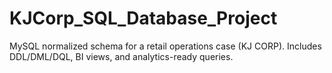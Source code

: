 # KJCorp_SQL_Database_Project
MySQL normalized schema for a retail operations case (KJ CORP). Includes DDL/DML/DQL, BI views, and analytics-ready queries.
